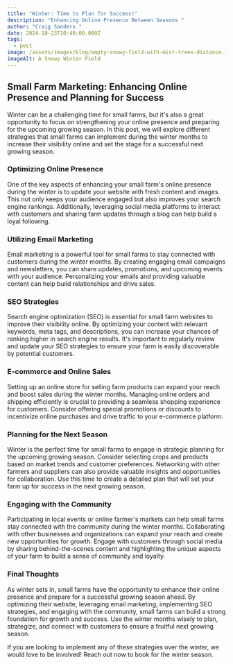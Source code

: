 ```yaml
---
title: "Winter: Time to Plan for Success!"
description: "Enhancing Online Presence Between Seasons "
author: "Craig Sanders "
date: 2024-10-23T10:40:00.000Z
tags:
  - post
image: /assets/images/blog/empty-snowy-field-with-mist-trees-distance.jpg
imageAlt: A Snowy Winter Field
---
```

## **Small Farm Marketing: Enhancing Online Presence and Planning for Success**



Winter can be a challenging time for small farms, but it's also a great opportunity to focus on strengthening your online presence and preparing for the upcoming growing season. In this post, we will explore different strategies that small farms can implement during the winter months to increase their visibility online and set the stage for a successful next growing season.



### Optimizing Online Presence

One of the key aspects of enhancing your small farm's online presence during the winter is to update your website with fresh content and images. This not only keeps your audience engaged but also improves your search engine rankings. Additionally, leveraging social media platforms to interact with customers and sharing farm updates through a blog can help build a loyal following.



### Utilizing Email Marketing

Email marketing is a powerful tool for small farms to stay connected with customers during the winter months. By creating engaging email campaigns and newsletters, you can share updates, promotions, and upcoming events with your audience. Personalizing your emails and providing valuable content can help build relationships and drive sales.



### SEO Strategies

Search engine optimization (SEO) is essential for small farm websites to improve their visibility online. By optimizing your content with relevant keywords, meta tags, and descriptions, you can increase your chances of ranking higher in search engine results. It's important to regularly review and update your SEO strategies to ensure your farm is easily discoverable by potential customers.



### E-commerce and Online Sales

Setting up an online store for selling farm products can expand your reach and boost sales during the winter months. Managing online orders and shipping efficiently is crucial to providing a seamless shopping experience for customers. Consider offering special promotions or discounts to incentivize online purchases and drive traffic to your e-commerce platform.



### Planning for the Next Season

Winter is the perfect time for small farms to engage in strategic planning for the upcoming growing season. Consider selecting crops and products based on market trends and customer preferences. Networking with other farmers and suppliers can also provide valuable insights and opportunities for collaboration. Use this time to create a detailed plan that will set your farm up for success in the next growing season.



### Engaging with the Community

Participating in local events or online farmer's markets can help small farms stay connected with the community during the winter months. Collaborating with other businesses and organizations can expand your reach and create new opportunities for growth. Engage with customers through social media by sharing behind-the-scenes content and highlighting the unique aspects of your farm to build a sense of community and loyalty.



### Final Thoughts

As winter sets in, small farms have the opportunity to enhance their online presence and prepare for a successful growing season ahead. By optimizing their website, leveraging email marketing, implementing SEO strategies, and engaging with the community, small farms can build a strong foundation for growth and success. Use the winter months wisely to plan, strategize, and connect with customers to ensure a fruitful next growing season.

If you are looking to implement any of these strategies over the winter, we would love to be involved! Reach out now to book for the winter season.
